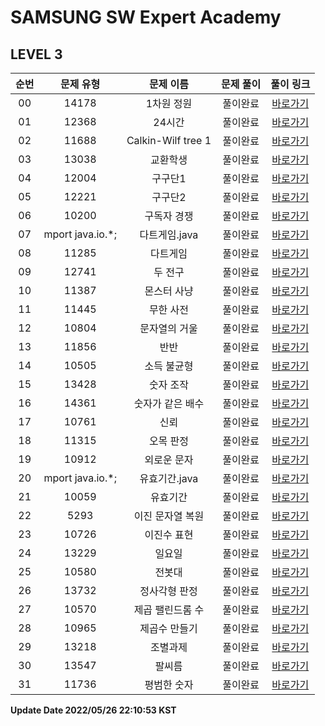 # SAMSUNG SW Expert Academy
## LEVEL 3

| 순번 | 문제 유형 | 문제 이름 | 문제 풀이 | 풀이 링크 |
| :--: |:--: |:--: |:--: |:--: |
|00|14178|1차원 정원|풀이완료|[바로가기](https://github.com/westreed/ProgrammersAlgorithm/blob/main/SAMSUNG_SW_Expert_Academy/lv3/1%EC%B0%A8%EC%9B%90%20%EC%A0%95%EC%9B%90.py)|
|01|12368|24시간|풀이완료|[바로가기](https://github.com/westreed/ProgrammersAlgorithm/blob/main/SAMSUNG_SW_Expert_Academy/lv3/24%EC%8B%9C%EA%B0%84.py)|
|02|11688|Calkin-Wilf tree 1|풀이완료|[바로가기](https://github.com/westreed/ProgrammersAlgorithm/blob/main/SAMSUNG_SW_Expert_Academy/lv3/Calkin-Wilf%20tree%201.py)|
|03|13038|교환학생|풀이완료|[바로가기](https://github.com/westreed/ProgrammersAlgorithm/blob/main/SAMSUNG_SW_Expert_Academy/lv3/%EA%B5%90%ED%99%98%ED%95%99%EC%83%9D.py)|
|04|12004|구구단1|풀이완료|[바로가기](https://github.com/westreed/ProgrammersAlgorithm/blob/main/SAMSUNG_SW_Expert_Academy/lv3/%EA%B5%AC%EA%B5%AC%EB%8B%A81.py)|
|05|12221|구구단2|풀이완료|[바로가기](https://github.com/westreed/ProgrammersAlgorithm/blob/main/SAMSUNG_SW_Expert_Academy/lv3/%EA%B5%AC%EA%B5%AC%EB%8B%A82.py)|
|06|10200|구독자 경쟁|풀이완료|[바로가기](https://github.com/westreed/ProgrammersAlgorithm/blob/main/SAMSUNG_SW_Expert_Academy/lv3/%EA%B5%AC%EB%8F%85%EC%9E%90%20%EA%B2%BD%EC%9F%81.py)|
|07|mport java.io.*;|다트게임.java|풀이완료|[바로가기](https://github.com/westreed/ProgrammersAlgorithm/blob/main/SAMSUNG_SW_Expert_Academy/lv3/%EB%8B%A4%ED%8A%B8%EA%B2%8C%EC%9E%84.java)|
|08|11285|다트게임|풀이완료|[바로가기](https://github.com/westreed/ProgrammersAlgorithm/blob/main/SAMSUNG_SW_Expert_Academy/lv3/%EB%8B%A4%ED%8A%B8%EA%B2%8C%EC%9E%84.py)|
|09|12741|두 전구|풀이완료|[바로가기](https://github.com/westreed/ProgrammersAlgorithm/blob/main/SAMSUNG_SW_Expert_Academy/lv3/%EB%91%90%20%EC%A0%84%EA%B5%AC.py)|
|10|11387|몬스터 사냥|풀이완료|[바로가기](https://github.com/westreed/ProgrammersAlgorithm/blob/main/SAMSUNG_SW_Expert_Academy/lv3/%EB%AA%AC%EC%8A%A4%ED%84%B0%20%EC%82%AC%EB%83%A5.py)|
|11|11445|무한 사전|풀이완료|[바로가기](https://github.com/westreed/ProgrammersAlgorithm/blob/main/SAMSUNG_SW_Expert_Academy/lv3/%EB%AC%B4%ED%95%9C%20%EC%82%AC%EC%A0%84.py)|
|12|10804|문자열의 거울|풀이완료|[바로가기](https://github.com/westreed/ProgrammersAlgorithm/blob/main/SAMSUNG_SW_Expert_Academy/lv3/%EB%AC%B8%EC%9E%90%EC%97%B4%EC%9D%98%20%EA%B1%B0%EC%9A%B8.py)|
|13|11856|반반|풀이완료|[바로가기](https://github.com/westreed/ProgrammersAlgorithm/blob/main/SAMSUNG_SW_Expert_Academy/lv3/%EB%B0%98%EB%B0%98.py)|
|14|10505|소득 불균형|풀이완료|[바로가기](https://github.com/westreed/ProgrammersAlgorithm/blob/main/SAMSUNG_SW_Expert_Academy/lv3/%EC%86%8C%EB%93%9D%20%EB%B6%88%EA%B7%A0%ED%98%95.py)|
|15|13428|숫자 조작|풀이완료|[바로가기](https://github.com/westreed/ProgrammersAlgorithm/blob/main/SAMSUNG_SW_Expert_Academy/lv3/%EC%88%AB%EC%9E%90%20%EC%A1%B0%EC%9E%91.py)|
|16|14361|숫자가 같은 배수|풀이완료|[바로가기](https://github.com/westreed/ProgrammersAlgorithm/blob/main/SAMSUNG_SW_Expert_Academy/lv3/%EC%88%AB%EC%9E%90%EA%B0%80%20%EA%B0%99%EC%9D%80%20%EB%B0%B0%EC%88%98.py)|
|17|10761|신뢰|풀이완료|[바로가기](https://github.com/westreed/ProgrammersAlgorithm/blob/main/SAMSUNG_SW_Expert_Academy/lv3/%EC%8B%A0%EB%A2%B0.py)|
|18|11315|오목 판정|풀이완료|[바로가기](https://github.com/westreed/ProgrammersAlgorithm/blob/main/SAMSUNG_SW_Expert_Academy/lv3/%EC%98%A4%EB%AA%A9%20%ED%8C%90%EC%A0%95.py)|
|19|10912|외로운 문자|풀이완료|[바로가기](https://github.com/westreed/ProgrammersAlgorithm/blob/main/SAMSUNG_SW_Expert_Academy/lv3/%EC%99%B8%EB%A1%9C%EC%9A%B4%20%EB%AC%B8%EC%9E%90.py)|
|20|mport java.io.*;|유효기간.java|풀이완료|[바로가기](https://github.com/westreed/ProgrammersAlgorithm/blob/main/SAMSUNG_SW_Expert_Academy/lv3/%EC%9C%A0%ED%9A%A8%EA%B8%B0%EA%B0%84.java)|
|21|10059|유효기간|풀이완료|[바로가기](https://github.com/westreed/ProgrammersAlgorithm/blob/main/SAMSUNG_SW_Expert_Academy/lv3/%EC%9C%A0%ED%9A%A8%EA%B8%B0%EA%B0%84.py)|
|22|5293|이진 문자열 복원|풀이완료|[바로가기](https://github.com/westreed/ProgrammersAlgorithm/blob/main/SAMSUNG_SW_Expert_Academy/lv3/%EC%9D%B4%EC%A7%84%20%EB%AC%B8%EC%9E%90%EC%97%B4%20%EB%B3%B5%EC%9B%90.py)|
|23|10726|이진수 표현|풀이완료|[바로가기](https://github.com/westreed/ProgrammersAlgorithm/blob/main/SAMSUNG_SW_Expert_Academy/lv3/%EC%9D%B4%EC%A7%84%EC%88%98%20%ED%91%9C%ED%98%84.py)|
|24|13229|일요일|풀이완료|[바로가기](https://github.com/westreed/ProgrammersAlgorithm/blob/main/SAMSUNG_SW_Expert_Academy/lv3/%EC%9D%BC%EC%9A%94%EC%9D%BC.py)|
|25|10580|전봇대|풀이완료|[바로가기](https://github.com/westreed/ProgrammersAlgorithm/blob/main/SAMSUNG_SW_Expert_Academy/lv3/%EC%A0%84%EB%B4%87%EB%8C%80.py)|
|26|13732|정사각형 판정|풀이완료|[바로가기](https://github.com/westreed/ProgrammersAlgorithm/blob/main/SAMSUNG_SW_Expert_Academy/lv3/%EC%A0%95%EC%82%AC%EA%B0%81%ED%98%95%20%ED%8C%90%EC%A0%95.py)|
|27|10570|제곱 팰린드롬 수|풀이완료|[바로가기](https://github.com/westreed/ProgrammersAlgorithm/blob/main/SAMSUNG_SW_Expert_Academy/lv3/%EC%A0%9C%EA%B3%B1%20%ED%8C%B0%EB%A6%B0%EB%93%9C%EB%A1%AC%20%EC%88%98.py)|
|28|10965|제곱수 만들기|풀이완료|[바로가기](https://github.com/westreed/ProgrammersAlgorithm/blob/main/SAMSUNG_SW_Expert_Academy/lv3/%EC%A0%9C%EA%B3%B1%EC%88%98%20%EB%A7%8C%EB%93%A4%EA%B8%B0.py)|
|29|13218|조별과제|풀이완료|[바로가기](https://github.com/westreed/ProgrammersAlgorithm/blob/main/SAMSUNG_SW_Expert_Academy/lv3/%EC%A1%B0%EB%B3%84%EA%B3%BC%EC%A0%9C.py)|
|30|13547|팔씨름|풀이완료|[바로가기](https://github.com/westreed/ProgrammersAlgorithm/blob/main/SAMSUNG_SW_Expert_Academy/lv3/%ED%8C%94%EC%94%A8%EB%A6%84.py)|
|31|11736|평범한 숫자|풀이완료|[바로가기](https://github.com/westreed/ProgrammersAlgorithm/blob/main/SAMSUNG_SW_Expert_Academy/lv3/%ED%8F%89%EB%B2%94%ED%95%9C%20%EC%88%AB%EC%9E%90.py)|


**Update Date 2022/05/26 22:10:53 KST**

